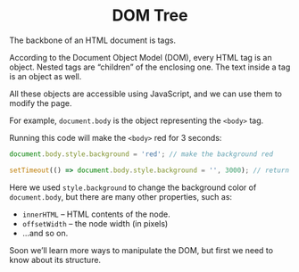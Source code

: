 <link rel="stylesheet" href="https://cdn.jsdelivr.net/npm/bootstrap-icons@1.5.0/font/bootstrap-icons.css">
<link rel="stylesheet" href="../../lib/doc_style.css">

<h1 style="text-align:center">DOM Tree</h1>

The backbone of an HTML document is tags.

According to the Document Object Model (DOM), every HTML tag is an object. Nested tags are “children” of the enclosing one. The text inside a tag is an object as well.

All these objects are accessible using JavaScript, and we can use them to modify the page.

For example, `document.body` is the object representing the `<body>` tag.

Running this code will make the `<body>` red for 3 seconds:
```js
document.body.style.background = 'red'; // make the background red

setTimeout(() => document.body.style.background = '', 3000); // return back
```
Here we used `style.background` to change the background color of `document.body`, but there are many other properties, such as:
* `innerHTML` – HTML contents of the node.
* `offsetWidth` – the node width (in pixels)
* …and so on.

Soon we’ll learn more ways to manipulate the DOM, but first we need to know about its structure.




































